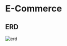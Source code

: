 # E-Commerce
## ERD
![erd](https://user-images.githubusercontent.com/109123846/184170126-3b737e7a-4038-422a-9e4b-0c8932a837cb.JPG)
